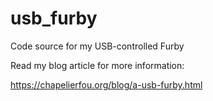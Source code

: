 # usb_furby
Code source for my USB-controlled Furby

Read my blog article for more information:

https://chapelierfou.org/blog/a-usb-furby.html

